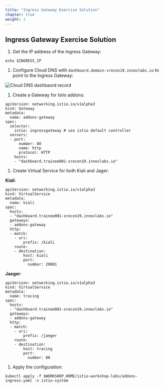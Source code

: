 ```yaml
---
title: "Ingress Gateway Exercise Solution"
chapter: true
weight: 1
---
```


## Ingress Gateway Exercise Solution

1. Get the IP address of the Ingress Gateway:

```
echo $INGRESS_IP
```

1. Configure Cloud DNS with `dashboard.domain-srecon19.innovlabs.io` to point to the Ingress Gateway:


![Cloud DNS dashbaord record](/images/gcloud-dns-record-dashboard.png?width=40pc)


1. Create a Gateway for Istio addons:

```
apiVersion: networking.istio.io/v1alpha3
kind: Gateway
metadata:
  name: addons-gateway
spec:
  selector:
    istio: ingressgateway # use istio default controller
  servers:
  - port:
      number: 80
      name: http
      protocol: HTTP
    hosts:
    - "dashboard.trainee001-srecon19.innovlabs.io"
```

1. Create Virtual Service for both Kiali and Jager:

**Kiali**:

```
apiVersion: networking.istio.io/v1alpha3
kind: VirtualService
metadata:
  name: kiali
spec:
  hosts:
  - "dashboard.trainee001-srecon19.innovlabs.io"
  gateways:
  - addons-gateway
  http:
  - match:
    - uri:
        prefix: /kiali
    route:
    - destination:
        host: kiali
        port:
          number: 20001
```

**Jaeger**:

```
apiVersion: networking.istio.io/v1alpha3
kind: VirtualService
metadata:
  name: tracing
spec:
  hosts:
  - "dashboard.trainee001-srecon19.innovlabs.io"
  gateways:
  - addons-gateway
  http:
  - match:
    - uri:
        prefix: /jaeger
    route:
    - destination:
        host: tracing
        port:
          number: 80
```



1. Apply the configuration:

```
kubectl apply -f $WORKSHOP_HOME/istio-workshop-labs/addons-ingress.yaml -n istio-system

```
